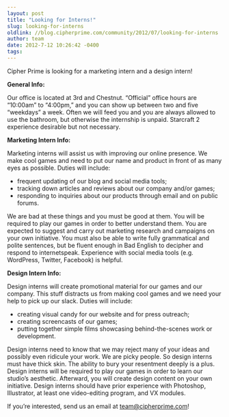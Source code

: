 ```yaml
---
layout: post
title: "Looking for Interns!"
slug: looking-for-interns
oldlink: //blog.cipherprime.com/community/2012/07/looking-for-interns
author: team
date: 2012-7-12 10:26:42 -0400
tags: 
---
```


Cipher Prime is looking for a marketing intern and a design intern!

**General Info:**

Our office is located at 3rd and Chestnut. “Official” office hours are “10:00am” to “4:00pm,” and you can show up between two and five “weekdays” a week. Often we will feed you and you are always allowed to use the bathroom, but otherwise the internship is unpaid. Starcraft 2 experience desirable but not necessary.

**Marketing Intern Info:**

Marketing interns will assist us with improving our online presence. We make cool games and need to put our name and product in front of as many eyes as possible. Duties will include:

*   frequent updating of our blog and social media tools;
*   tracking down articles and reviews about our company and/or games;
*   responding to inquiries about our products through email and on public forums.

We are bad at these things and you must be good at them. You will be required to play our games in order to better understand them. You are expected to suggest and carry out marketing research and campaigns on your own initiative. You must also be able to write fully grammatical and polite sentences, but be fluent enough in Bad English to decipher and respond to internetspeak. Experience with social media tools (e.g. WordPress, Twitter, Facebook) is helpful.

**Design Intern Info:**

Design interns will create promotional material for our games and our company. This stuff distracts us from making cool games and we need your help to pick up our slack. Duties will include:

*   creating visual candy for our website and for press outreach;
*   creating screencasts of our games;
*   putting together simple films showcasing behind-the-scenes work or development.

Design interns need to know that we may reject many of your ideas and possibly even ridicule your work. We are picky people. So design interns must have thick skin. The ability to bury your resentment deeply is a plus. Design interns will be required to play our games in order to learn our studio’s aesthetic. Afterward, you will create design content on your own initiative. Design interns should have prior experience with Photoshop, Illustrator, at least one video-editing program, and VX modules.

If you’re interested, send us an email at team@cipherprime.com!
